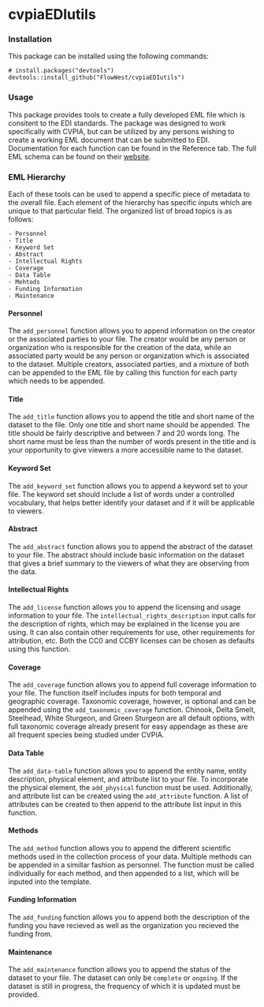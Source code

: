 # cvpiaEDIutils

### Installation
This package can be installed using the following commands: 
```{r}
# install.packages("devtools")
devtools::install_github("FlowWest/cvpiaEDIutils")
```

### Usage 
This package provides tools to create a fully developed EML file which is consitent
to the EDI standards. The package was designed to work specifically with CVPIA,
but can be utilized by any persons wishing to create a working EML document that can
be submitted to EDI. Documentation for each function can be found in the Reference tab.
The full EML schema can be found on their [website](https://eml.ecoinformatics.org/schema/index.html).

### EML Hierarchy 
Each of these tools can be used to append a specific piece of metadata to the overall 
file. Each element of the hierarchy has specific inputs which are unique to that particular 
field. The organized list of broad topics is as follows: 

```{r}
- Personnel 
- Title 
- Keyword Set 
- Abstract
- Intellectual Rights
- Coverage 
- Data Table 
- Mehtods 
- Funding Information 
- Maintenance 
```

#### Personnel 
The `add_personnel` function allows you to append information on the creator or
the associated parties to your file. The creator would be any person or organization
who is responsible for the creation of the data, while an associated party would 
be any person or organization which is associated to the dataset. Multiple creators, 
associated parties, and a mixture of both can be appended to the EML file by calling
this function for each party which needs to be appended. 

#### Title 
The `add_title` function allows you to append the title and short name of the dataset 
to the file. Only one title and short name should be appended. The title should be 
fairly descriptive and between 7 and 20 words long. The short name must be less than
the number of words present in the title and is your opportunity to give viewers a more 
accessible name to the dataset. 

#### Keyword Set 
The `add_keyword_set` function allows you to append a keyword set to your file. 
The keyword set should include a list of words under a controlled vocabulary, 
that helps better identify your dataset and if it will be applicable to viewers.

#### Abstract 
The `add_abstract` function allows you to append the abstract of the dataset to 
your file. The abstract should include basic information on the dataset that gives 
a brief summary to the viewers of what they are observing from the data. 

#### Intellectual Rights
The `add_license` function allows you to append the licensing and usage information 
to your file. The `intellectual_rights_description` input calls for the description of
rights, which may be explained in the license you are using. It can also contain 
other requirements for use, other requirements for attribution, etc. Both the CC0 
and CCBY licenses can be chosen as defaults using this function. 

#### Coverage 
The `add_coverage` function allows you to append full coverage information to your 
file. The function itself includes inputs for both temporal and geographic coverage. 
Taxonomic coverage, however, is optional and can be appended using the `add_taxonomic_coverage` 
function. Chinook, Delta Smelt, Steelhead, White Sturgeon, and Green Sturgeon are
all default options, with full taxonomic coverage already present for easy appendage
as these are all frequent species being studied under CVPIA. 

#### Data Table 
The `add_data-table` function allows you to append the entity name, entity description,
physical element, and attribute list to your file. To incorporate the physical 
element, the `add_physical` function must be used. Additionally, and attribute list 
can be created using the `add_attribute` function. A list of attributes can be created 
to then append to the attribute list input in this function. 

#### Methods
The `add_method` function allows you to append the different scientific methods 
used in the collection process of your data. Multiple methods can be appended in 
a simillar fashion as personnel. The function must be called individually for each 
method, and then appended to a list, which will be inputed into the template. 

#### Funding Information 
The `add_funding` function allows you to append both the description of the funding 
you have recieved as well as the organization you recieved the funding from. 

#### Maintenance 
The `add_maintenance` function allows you to append the status of the dataset to
your file. The dataset can only be `complete` or `ongoing`. If the dataset is still
in progress, the frequency of which it is updated must be provided. 

